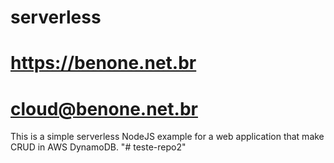 # serverless
# https://benone.net.br
# cloud@benone.net.br
This is a simple serverless NodeJS example for a web application that make CRUD in AWS DynamoDB.
"# teste-repo2" 
